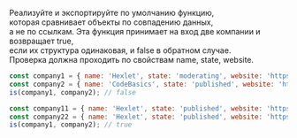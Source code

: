 Реализуйте и экспортируйте по умолчанию функцию, \
которая сравнивает объекты по совпадению данных,\
а не по ссылкам. Эта функция принимает на вход две компании и возвращает true, \
если их структура одинаковая, и false в обратном случае. \
Проверка должна проходить по свойствам name, state, website.

```js
const company1 = { name: 'Hexlet', state: 'moderating', website: 'https://hexlet.io' };
const company2 = { name: 'CodeBasics', state: 'published', website: 'https://code-basics.com' };
is(company1, company2); // false

const company11 = { name: 'Hexlet', state: 'published', website: 'https://hexlet.io' };
const company22 = { name: 'Hexlet', state: 'published', website: 'https://hexlet.io' };
is(company1, company2); // true
```
